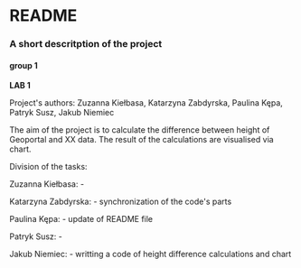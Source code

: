 # README
### A short descritption of the project
#### group 1
**LAB 1**

Project's authors: Zuzanna Kiełbasa, Katarzyna Zabdyrska, Paulina Kępa, Patryk Susz, Jakub Niemiec

The aim of the project is to calculate the difference between height of Geoportal and XX data. The result of the calculations are visualised via chart.

Division of the tasks:

Zuzanna Kiełbasa: -

Katarzyna Zabdyrska: - synchronization of the code's parts

Paulina Kępa: - update of README file

Patryk Susz: - 

Jakub Niemiec: - writting a code of height difference calculations and chart
    
